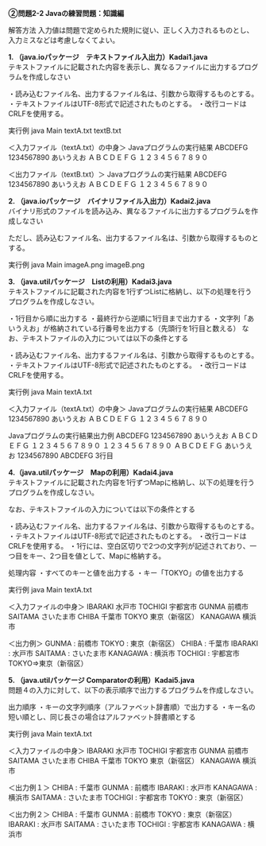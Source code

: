 **②問題2-2 Javaの練習問題：知識編**

解答方法
入力値は問題で定められた規則に従い、正しく入力されるものとし、入力ミスなどは考慮しなくてよい。

**1. （java.ioパッケージ　テキストファイル入出力）Kadai1.java**
<br>
テキストファイルに記載された内容を表示し、異なるファイルに出力するプログラムを作成しなさい

・読み込むファイル名、出力するファイル名は、引数から取得するものとする。
・テキストファイルはUTF-8形式で記述されたものとする。
・改行コードはCRLFを使用する。

実行例
java Main textA.txt textB.txt

＜入力ファイル（textA.txt）の中身＞
Javaプログラムの実行結果
ABCDEFG
1234567890
あいうえお
ＡＢＣＤＥＦＧ
１２３４５６７８９０

＜出力ファイル（textB.txt）＞
Javaプログラムの実行結果
ABCDEFG
1234567890
あいうえお
ＡＢＣＤＥＦＧ
１２３４５６７８９０


**2. （java.ioパッケージ　バイナリファイル入出力）Kadai2.java**
<br>
バイナリ形式のファイルを読み込み、異なるファイルに出力するプログラムを作成しなさい

ただし、読み込むファイル名、出力するファイル名は、引数から取得するものとする。

実行例
java Main imageA.png imageB.png


**3. （java.utilパッケージ　Listの利用）Kadai3.java**
<br>
テキストファイルに記載された内容を1行ずつListに格納し、以下の処理を行うプログラムを作成しなさい。

・1行目から順に出力する
・最終行から逆順に1行目まで出力する
・文字列「あいうえお」が格納されている行番号を出力する（先頭行を1行目と数える）
なお、テキストファイルの入力については以下の条件とする

・読み込むファイル名、出力するファイル名は、引数から取得するものとする。
・テキストファイルはUTF-8形式で記述されたものとする。
・改行コードはCRLFを使用する。

実行例
java Main textA.txt

＜入力ファイル（textA.txt）の中身＞
Javaプログラムの実行結果
ABCDEFG
1234567890
あいうえお
ＡＢＣＤＥＦＧ
１２３４５６７８９０

Javaプログラムの実行結果出力例
ABCDEFG
1234567890
あいうえお
ＡＢＣＤＥＦＧ
１２３４５６７８９０
１２３４５６７８９０
ＡＢＣＤＥＦＧ
あいうえお
1234567890
ABCDEFG
3行目


**4.（java.utilパッケージ　Mapの利用）Kadai4.java**
<br>
テキストファイルに記載された内容を1行ずつMapに格納し、以下の処理を行うプログラムを作成しなさい。

なお、テキストファイルの入力については以下の条件とする

・読み込むファイル名、出力するファイル名は、引数から取得するものとする。
・テキストファイルはUTF-8形式で記述されたものとする。
・改行コードはCRLFを使用する。
・1行には、空白区切りで2つの文字列が記述されており、一つ目をキー、2つ目を値として、Mapに格納する。

処理内容
・すべてのキーと値を出力する
・キー「TOKYO」の値を出力する

実行例
java Main textA.txt

＜入力ファイルの中身＞
IBARAKI 水戸市
TOCHIGI 宇都宮市
GUNMA 前橋市
SAITAMA さいたま市
CHIBA 千葉市
TOKYO 東京（新宿区）
KANAGAWA 横浜市

＜出力例＞
GUNMA : 前橋市
TOKYO : 東京（新宿区）
CHIBA : 千葉市
IBARAKI : 水戸市
SAITAMA : さいたま市
KANAGAWA : 横浜市
TOCHIGI : 宇都宮市
TOKYO=>東京（新宿区）


**5. （java.utilパッケージ Comparatorの利用）Kadai5.java**
<br>
問題４の入力に対して、以下の表示順序で出力するプログラムを作成しなさい。

出力順序
・キーの文字列順序（アルファベット辞書順）で出力する
・キー名の短い順とし、同じ長さの場合はアルファベット辞書順とする

実行例
java Main textA.txt

＜入力ファイルの中身＞
IBARAKI 水戸市
TOCHIGI 宇都宮市
GUNMA 前橋市
SAITAMA さいたま市
CHIBA 千葉市
TOKYO 東京（新宿区）
KANAGAWA 横浜市

＜出力例１＞
CHIBA : 千葉市
GUNMA : 前橋市
IBARAKI : 水戸市
KANAGAWA : 横浜市
SAITAMA : さいたま市
TOCHIGI : 宇都宮市
TOKYO : 東京（新宿区）

＜出力例２＞
CHIBA : 千葉市
GUNMA : 前橋市
TOKYO : 東京（新宿区）
IBARAKI : 水戸市
SAITAMA : さいたま市
TOCHIGI : 宇都宮市
KANAGAWA : 横浜市
